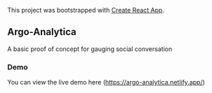 This project was bootstrapped with [Create React App](https://github.com/facebook/create-react-app).

## Argo-Analytica

A basic proof of concept for gauging social conversation

### Demo
You can view the live demo here (https://argo-analytica.netlify.app/)

